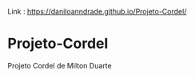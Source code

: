 Link : https://daniloanndrade.github.io/Projeto-Cordel/

# Projeto-Cordel
Projeto Cordel de Milton Duarte
